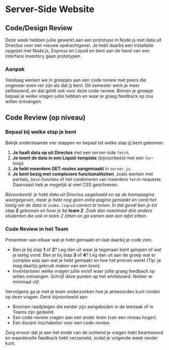 # Server-Side Website  

## Code/Design Review  

Deze week hebben jullie gewerkt aan een prototype in Node.js met data uit Directus voor een nieuwe opdrachtgever. Je hebt daarbij een installatie opgezet met Node.js, Express en Liquid en bent aan de hand van een interface inventory gaan prototypen.  

### Aanpak  

Vandaag werken we in groepjes aan een code review met peers die ongeveer even ver zijn als dat jij bent. Dit semester werk je meer zelfsturend, en dat geldt ook voor deze code-review. Binnen je groepje bepaal je welke vragen jullie hebben en waar je graag feedback op zou willen ontvangen.  

## Code Review (op niveau)  

### Bepaal bij welke stap je bent  

Bekijk onderstaande vier stappen en bepaal tot welke stap jij bent gekomen:  

1. **Je haalt data op uit Directus** met een server-side `fetch`.  
2. **Je toont de data in een Liquid-template** (bijvoorbeeld met een `for`-loop).  
3. **Je hebt meerdere GET-routes aangemaakt** in `server.js`.  
4. **Je bent bezig met complexere functionaliteiten**, zoals werken met partials, `Date`-functies of het combineren van meerdere `fetch`-requests. Daarnaast heb je mogelijk al veel CSS geschreven.  

_Bijvoorbeeld: je hebt data uit Directus opgehaald en op de homepagina weergegeven, maar je hebt nog geen extra pagina gemaakt en vond het lastig om de data in `index.liquid` correct te tonen. In dat geval ben je tot stap **2** gekomen en hoor je bij **team 2**. 
Zoek dan maximaal drie andere studenten die ook in team 2 zitten en ga samen aan een tafel zitten._

### Code Review in het Team  

Presenteer aan elkaar wat je hebt gemaakt en laat daarbij je code zien.  

- Ben je bij stap **1** of **2**? Leg dan uit waar je tegenaan bent gelopen of wat je lastig vond. Ben je bij stap **3** of **4**? Leg dan uit aan de groep wat er complex was aan wat je hebt gemaakt en hoe het precies werkt (Tip: je mag daarbij gebruik maken van een bron).  
- Inventariseer welke vragen jullie en/of waar jullie graag feedback op willen ontvangen. Schrijf deze punten op het whiteboard. Noteer er minimaal vijf. 

Vervolgens ga je met je team onderzoeken hoe je antwoorden kunt vinden op deze vragen. Denk bijvoorbeeld aan:  

- Bronnen raadplegen die eerder zijn aangeboden in de leertaak of in Teams zijn gedeeld.  
- Een code-review vragen aan een ander team (van een niveau hoger).  
- Een docent inschakelen voor een code-review.  

Zorg ervoor dat je aan het einde van de ochtend je vragen hebt beantwoord en waardevolle feedback hebt verzameld, zodat je volgende week verder kunt.  
